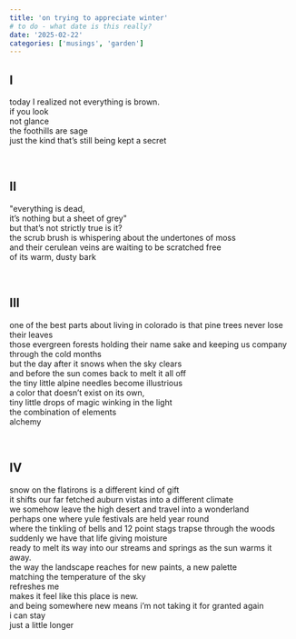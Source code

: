 ```yaml
---
title: 'on trying to appreciate winter'
# to do - what date is this really?
date: '2025-02-22'
categories: ['musings', 'garden']
---
```


<h2 class="leMurmure center">I</h2>

today I realized not everything is brown.  
if you look  
not glance  
the foothills are sage  
just the kind that’s still being kept a secret  


<br />
<h2 class="leMurmure center">II</h2>

"everything is dead,  
it’s nothing but a sheet of grey"  
but that’s not strictly true is it?  
the scrub brush is whispering about the undertones of moss  
and their cerulean veins are waiting to be scratched free  
of its warm, dusty bark  


<br />
<h2 class="leMurmure center">III</h2>

<!-- to do - is pine right??? -->
one of the best parts about living in colorado is that pine trees never lose their leaves  
those evergreen forests holding their name sake and keeping us company through the cold months  
but the day after it snows when the sky clears  
and before the sun comes back to melt it all off  
the tiny little alpine needles become illustrious  
a color that doesn’t exist on its own,  
tiny little drops of magic winking in the light  
the combination of elements  
alchemy  


<br />
<h2 class="leMurmure center">IV</h2>

snow on the flatirons is a different kind of gift  
it shifts our far fetched auburn vistas into a different climate  
we somehow leave the high desert and travel into a wonderland  
perhaps one where yule festivals are held year round  
where the tinkling of bells and 12 point stags trapse through the woods  
suddenly we have that life giving moisture  
ready to melt its way into our streams and springs as the sun warms it away.  
the way the landscape reaches for new paints, a new palette  
matching the temperature of the sky  
refreshes me  
makes it feel like this place is new.  
and being somewhere new means i’m not taking it for granted again  
i can stay  
just a little longer  
